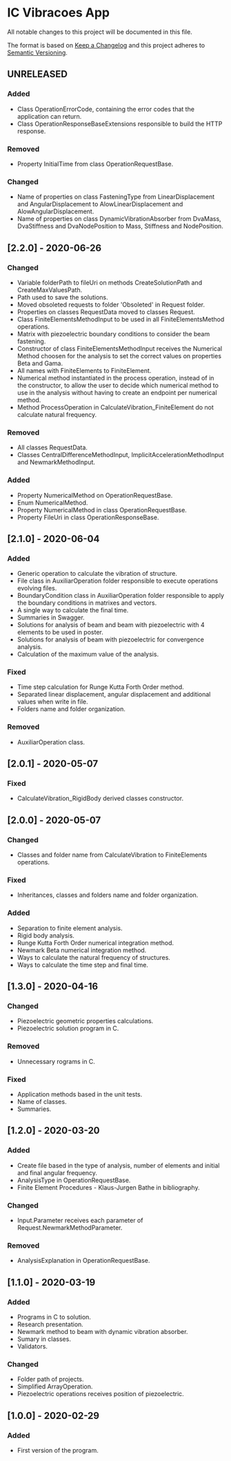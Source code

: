# IC Vibracoes App
All notable changes to this project will be documented in this file.

The format is based on [Keep a Changelog](http://keepachangelog.com/en/1.0.0/)
and this project adheres to [Semantic Versioning](http://semver.org/spec/v2.0.0.html).

## UNRELEASED
### Added
- Class OperationErrorCode, containing the error codes that the application can return.
- Class OperationResponseBaseExtensions responsible to build the HTTP response.
### Removed
- Property InitialTime from class OperationRequestBase.
### Changed
- Name of properties on class FasteningType from LinearDisplacement and AngularDisplacement to AlowLinearDisplacement and AlowAngularDisplacement.
- Name of properties on class DynamicVibrationAbsorber from DvaMass, DvaStiffness and DvaNodePosition to Mass, Stiffness and NodePosition.

## [2.2.0] - 2020-06-26
### Changed
- Variable folderPath to fileUri on methods CreateSolutionPath and CreateMaxValuesPath.
- Path used to save the solutions. 
- Moved obsoleted requests to folder 'Obsoleted' in Request folder.
- Properties on classes RequestData moved to classes Request.
- Class FiniteElementsMethodInput to be used in all FiniteElementsMethod operations.
- Matrix with piezoelectric boundary conditions to consider the beam fastening.
- Constructor of class FiniteElementsMethodInput receives the Numerical Method choosen for the analysis to set the correct values on properties Beta and Gama.
- All names with FiniteElements to FiniteElement.
- Numerical method instantiated in the process operation, instead of in the constructor, to allow the user to decide which numerical method to use in the analysis without having to create an endpoint per numerical method.
- Method ProcessOperation in CalculateVibration_FiniteElement do not calculate natural frequency.
### Removed
- All classes RequestData.
- Classes CentralDifferenceMethodInput, ImplicitAccelerationMethodInput and NewmarkMethodInput.
### Added
- Property NumericalMethod on OperationRequestBase.
- Enum NumericalMethod.
- Property NumericalMethod in class OperationRequestBase.
- Property FileUri in class OperationResponseBase.

## [2.1.0] - 2020-06-04
### Added
- Generic operation to calculate the vibration of structure.
- File class in AuxiliarOperation folder responsible to execute operations evolving files.
- BoundaryCondition class in AuxiliarOperation folder responsible to apply the boundary conditions in matrixes and vectors.
- A single way to calculate the final time.
- Summaries in Swagger.
- Solutions for analysis of beam and beam with piezoelectric with 4 elements to be used in poster.
- Solutions for analysis of beam with piezoelectric for convergence analysis.
- Calculation of the maximum value of the analysis.
### Fixed
- Time step calculation for Runge Kutta Forth Order method.
- Separated linear displacement, angular displacement and additional values when write in file.
- Folders name and folder organization.
### Removed
- AuxiliarOperation class.

## [2.0.1] - 2020-05-07
### Fixed
- CalculateVibration_RigidBody derived classes constructor.

## [2.0.0] - 2020-05-07
### Changed
- Classes and folder name from CalculateVibration to FiniteElements operations.
### Fixed
- Inheritances, classes and folders name and folder organization.
### Added
- Separation to finite element analysis.
- Rigid body analysis.
- Runge Kutta Forth Order numerical integration method.
- Newmark Beta numerical integration method.
- Ways to calculate the natural frequency of structures.
- Ways to calculate the time step and final time.

## [1.3.0] - 2020-04-16
### Changed
- Piezoelectric geometric properties calculations.
- Piezoelectric solution program in C.
### Removed
- Unnecessary rograms in C.
### Fixed
- Application methods based in the unit tests.
- Name of classes.
- Summaries.

## [1.2.0] - 2020-03-20 
### Added
- Create file based in the type of analysis, number of elements and initial and final angular frequency.
- AnalysisType in OperationRequestBase.
- Finite Element Procedures - Klaus-Jurgen Bathe in bibliography.
### Changed
- Input.Parameter receives each parameter of Request.NewmarkMethodParameter.
### Removed
- AnalysisExplanation in OperationRequestBase.

## [1.1.0] - 2020-03-19
### Added
- Programs in C to solution.
- Research presentation.
- Newmark method to beam with dynamic vibration absorber.
- Sumary in classes.
- Validators.
### Changed
- Folder path of projects.
- Simplified ArrayOperation.
- Piezoelectric operations receives position of piezoelectric.

## [1.0.0] - 2020-02-29
### Added
- First version of the program.